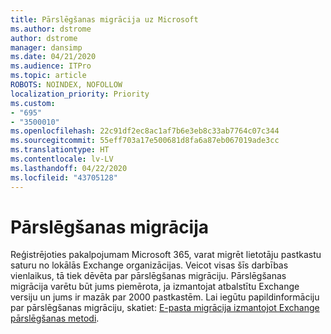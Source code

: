 ```yaml
---
title: Pārslēgšanas migrācija uz Microsoft
ms.author: dstrome
author: dstrome
manager: dansimp
ms.date: 04/21/2020
ms.audience: ITPro
ms.topic: article
ROBOTS: NOINDEX, NOFOLLOW
localization_priority: Priority
ms.custom:
- "695"
- "3500010"
ms.openlocfilehash: 22c91df2ec8ac1af7b6e3eb8c33ab7764c07c344
ms.sourcegitcommit: 55eff703a17e500681d8fa6a87eb067019ade3cc
ms.translationtype: HT
ms.contentlocale: lv-LV
ms.lasthandoff: 04/22/2020
ms.locfileid: "43705128"
---
```

# <a name="cutover-migrations"></a>Pārslēgšanas migrācija

Reģistrējoties pakalpojumam Microsoft 365, varat migrēt lietotāju pastkastu saturu no lokālās Exchange organizācijas. Veicot visas šīs darbības vienlaikus, tā tiek dēvēta par pārslēgšanas migrāciju. Pārslēgšanas migrācija varētu būt jums piemērota, ja izmantojat atbalstītu Exchange versiju un jums ir mazāk par 2000 pastkastēm. Lai iegūtu papildinformāciju par pārslēgšanas migrāciju, skatiet: [E-pasta migrācija izmantojot Exchange pārslēgšanas metodi](https://docs.microsoft.com/Exchange/mailbox-migration/cutover-migration-to-office-365).
  